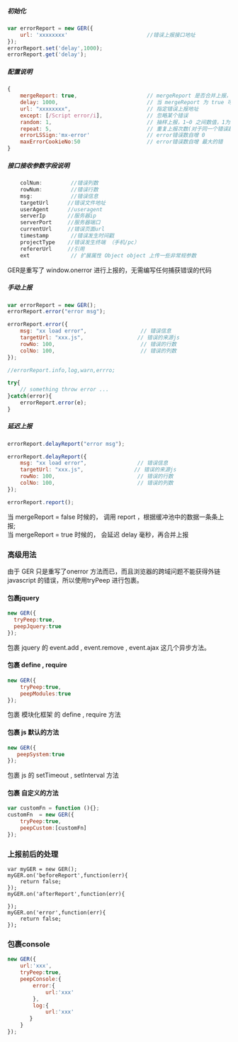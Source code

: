 ##### 初始化
```javascript
var errorReport = new GER({
    url: 'xxxxxxxx'                         //错误上报接口地址
});
errorReport.set('delay',1000);
errorReport.get('delay');
```

##### 配置说明
```javascript
{
    mergeReport: true,                      // mergeReport 是否合并上报， false 关闭， true 启动（默认）
    delay: 1000,                            // 当 mergeReport 为 true 可用，延迟多少毫秒，合并缓冲区中的上报（默认）
    url: "xxxxxxxx",                        // 指定错误上报地址
    except: [/Script error/i],              // 忽略某个错误
    random: 1,                              // 抽样上报，1~0 之间数值，1为100%上报（默认 1）
    repeat: 5,                              // 重复上报次数(对于同一个错误超过多少次不上报)
    errorLSSign:'mx-error'                  // error错误数自增 0
    maxErrorCookieNo:50                     // error错误数自增 最大的错
}
```

##### 接口接收参数字段说明
```javascript
    colNum:         //错误列数
    rowNum:         //错误行数
    msg:            //错误信息
    targetUrl      //错误文件地址
    userAgent      //useragent
    serverIp       //服务器ip
    serverPort     //服务器端口
    currentUrl     //错误页面url
    timestamp       //错误发生时间戳
    projectType    //错误发生终端 （手机/pc）
    refererUrl     //引用
    ext             // 扩展属性 Object object 上传一些非常规参数
```
GER是重写了 window.onerror 进行上报的，无需编写任何捕获错误的代码

#####  手动上报
```javascript
var errorReport = new GER();
errorReport.error("error msg");

errorReport.error({
    msg: "xx load error",                 // 错误信息
    targetUrl: "xxx.js",                 // 错误的来源js
    rowNo: 100,                           // 错误的行数
    colNo: 100,                           // 错误的列数
});

//errorReport.info,log,warn,errro;

try{
    // something throw error ...
}catch(error){
    errorReport.error(e);
}
```

#####  延迟上报
```javascript
errorReport.delayReport("error msg");

errorReport.delayReport({
    msg: "xx load error",                // 错误信息
    targetUrl: "xxx.js",                // 错误的来源js
    rowNo: 100,                          // 错误的行数
    colNo: 100,                          // 错误的列数
});

errorReport.report();

```
当 mergeReport = false 时候的， 调用 report ，根据缓冲池中的数据一条条上报;<br/>
当 mergeReport = true 时候的， 会延迟 delay 毫秒，再合并上报

### 高级用法

由于 GER 只是重写了onerror 方法而已，而且浏览器的跨域问题不能获得外链 javascript 的错误，所以使用tryPeep  进行包裹。
#### 包裹jquery
```javascript
new GER({
  tryPeep:true,
  peepJquery:true
});
```

包裹 jquery 的 event.add , event.remove , event.ajax 这几个异步方法。

#### 包裹 define , require
```javascript
new GER({
    tryPeep:true,
    peepModules:true
});
```
包裹 模块化框架 的 define , require 方法

#### 包裹  js 默认的方法
```javascript
new GER({
   peepSystem:true 
});
```
包裹 js 的 setTimeout , setInterval 方法

#### 包裹 自定义的方法
```javascript
var customFn = function (){};
customFn  = new GER({
    tryPeep:true,
    peepCustom:[customFn]
});
```

### 上报前后的处理
```
var myGER = new GER();
myGER.on('beforeReport',function(err){
    return false;
});
myGER.on('afterReport',function(err){
    
});
myGER.on('error',function(err){
    return false;
});
```
### 包裹console
```js
new GER({
    url:'xxx',
    tryPeep:true,
    peepConsole:{
        error:{
            url:'xxx'
        },
        log:{
            url:'xxx'
       }
    }
});
```
